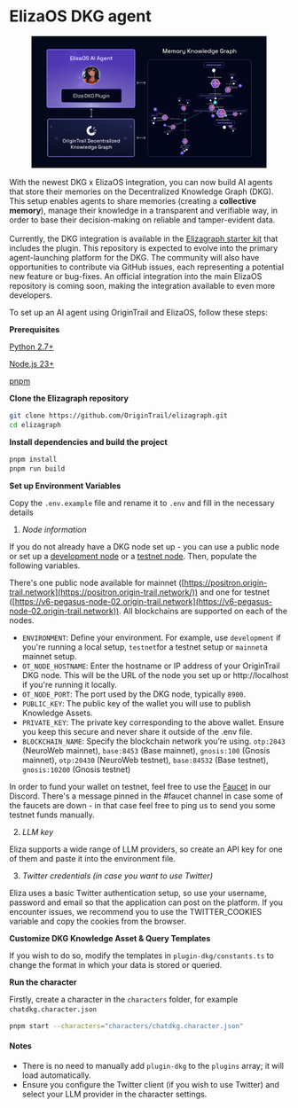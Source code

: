 # ElizaOS DKG agent

<figure><img src="../../.gitbook/assets/image (18).png" alt=""><figcaption></figcaption></figure>

With the newest DKG x ElizaOS integration, you can now build AI agents that store their memories on the Decentralized Knowledge Graph (DKG). This setup enables agents to share memories (creating a **collective memory**), manage their knowledge in a transparent and verifiable way, in order to base their decision-making on reliable and tamper-evident data.\
\
Currently, the DKG integration is available in the [Elizagraph starter kit](https://github.com/OriginTrail/elizagraph) that includes the plugin. This repository is expected to evolve into the primary agent-launching platform for the DKG. The community will also have opportunities to contribute via GitHub issues, each representing a potential new feature or bug-fixes. An official integration into the main ElizaOS repository is coming soon, making the integration available to even more developers.

To set up an AI agent using OriginTrail and ElizaOS, follow these steps:

**Prerequisites**

[Python 2.7+](https://www.python.org/downloads/)

[Node.js 23+](https://docs.npmjs.com/downloading-and-installing-node-js-and-npm/)

[pnpm](https://pnpm.io/installation)

**Clone the Elizagraph repository**

```bash
git clone https://github.com/OriginTrail/elizagraph.git
cd elizagraph
```

**Install dependencies and build the project**

```bash
pnpm install
pnpm run build
```

**Set up Environment Variables**

Copy the `.env.example` file and rename it to `.env` and fill in the necessary details

1. _Node information_

If you do not already have a DKG node set up - you can use a public node or set up a [development node](../v8-dkg-sdk/setting-up-your-development-environment.md) or a [testnet node](../v8-dkg-core-node/run-a-v8-core-node-on-testnet/). Then, populate the following variables.

There's one public node available for mainnet ([https://positron.origin-trail.network](https://positron.origin-trail.network/)) and one for testnet ([https://v6-pegasus-node-02.origin-trail.network](https://v6-pegasus-node-02.origin-trail.network)). All blockchains are supported on each of the nodes.

* `ENVIRONMENT`: Define your environment. For example, use `development` if you're running a local setup, `testnet`for a testnet setup or `mainnet`a mainnet setup.
* `OT_NODE_HOSTNAME`: Enter the hostname or IP address of your OriginTrail DKG node. This will be the URL of the node you set up or http://localhost if you're running it locally.
* `OT_NODE_PORT`: The port used by the DKG node, typically `8900`.
* `PUBLIC_KEY`: The public key of the wallet you will use to publish Knowledge Assets.
* `PRIVATE_KEY`: The private key corresponding to the above wallet. Ensure you keep this secure and never share it outside of the .env file.
* `BLOCKCHAIN_NAME`: Specify the blockchain network you’re using. `otp:2043` (NeuroWeb mainnet), `base:8453` (Base mainnet), `gnosis:100` (Gnosis mainnet), `otp:20430` (NeuroWeb testnet), `base:84532` (Base testnet), `gnosis:10200` (Gnosis testnet)

In order to fund your wallet on testnet, feel free to use the [Faucet](../../dkg-v6-previous-version/node-setup-instructions/useful-resources/dkg-testnet-faucet.md) in our Discord. There's a message pinned in the #faucet channel in case some of the faucets are down - in that case feel free to ping us to send you some testnet funds manually.

2. _LLM key_

Eliza supports a wide range of LLM providers, so create an API key for one of them and paste it into the environment file.

3. _Twitter credentials (in case you want to use Twitter)_

Eliza uses a basic Twitter authentication setup, so use your username, password and email so that the application can post on the platform. If you encounter issues, we recommend you to use the TWITTER\_COOKIES variable and copy the cookies from the browser.

**Customize DKG Knowledge Asset & Query Templates**

If you wish to do so, modify the templates in `plugin-dkg/constants.ts` to change the format in which your data is stored or queried.

**Run the character**

Firstly, create a character in the `characters` folder, for example `chatdkg.character.json`

```bash
pnpm start --characters="characters/chatdkg.character.json"
```

#### Notes

* There is no need to manually add `plugin-dkg` to the `plugins` array; it will load automatically.
* Ensure you configure the Twitter client (if you wish to use Twitter) and select your LLM provider in the character settings.
